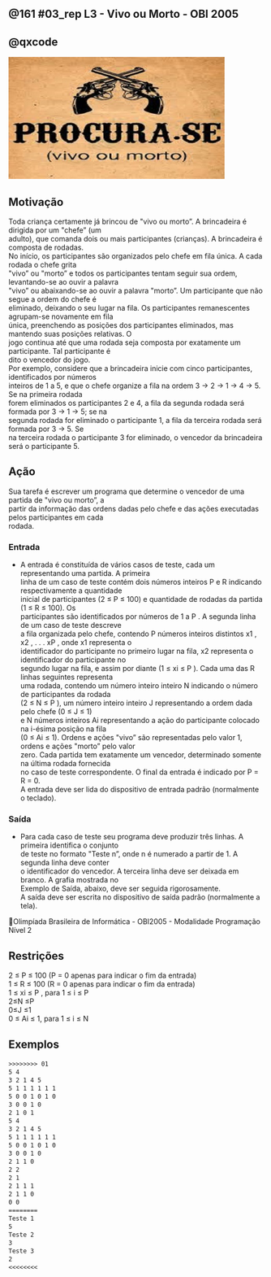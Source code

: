 ## @161 #03_rep L3 - Vivo ou Morto - OBI 2005
## @qxcode

![](capa.jpg)

## Motivação

Toda criança certamente já brincou de "vivo ou morto”. A brincadeira é dirigida por um "chefe” (um  
adulto), que comanda dois ou mais participantes (crianças). A brincadeira é composta de rodadas.  
No inı́cio, os participantes são organizados pelo chefe em fila única. A cada rodada o chefe grita  
"vivo” ou "morto” e todos os participantes tentam seguir sua ordem, levantando-se ao ouvir a palavra  
"vivo” ou abaixando-se ao ouvir a palavra "morto”. Um participante que não segue a ordem do chefe é  
eliminado, deixando o seu lugar na fila. Os participantes remanescentes agrupam-se novamente em fila  
única, preenchendo as posições dos participantes eliminados, mas mantendo suas posições relativas. O  
jogo continua até que uma rodada seja composta por exatamente um participante. Tal participante é  
dito o vencedor do jogo.  
Por exemplo, considere que a brincadeira inicie com cinco participantes, identificados por números  
inteiros de 1 a 5, e que o chefe organize a fila na ordem 3 → 2 → 1 → 4 → 5. Se na primeira rodada  
forem eliminados os participantes 2 e 4, a fila da segunda rodada será formada por 3 → 1 → 5; se na  
segunda rodada for eliminado o participante 1, a fila da terceira rodada será formada por 3 → 5. Se  
na terceira rodada o participante 3 for eliminado, o vencedor da brincadeira será o participante 5.  
  
## Ação

Sua tarefa é escrever um programa que determine o vencedor de uma partida de "vivo ou morto”, a  
partir da informação das ordens dadas pelo chefe e das ações executadas pelos participantes em cada  
rodada.  
  
### Entrada

- A entrada é constituı́da de vários casos de teste, cada um representando uma partida. A primeira  
linha de um caso de teste contém dois números inteiros P e R indicando respectivamente a quantidade  
inicial de participantes (2 ≤ P ≤ 100) e quantidade de rodadas da partida (1 ≤ R ≤ 100). Os  
participantes são identificados por números de 1 a P . A segunda linha de um caso de teste descreve  
a fila organizada pelo chefe, contendo P números inteiros distintos x1 , x2 , . . . xP , onde x1 representa o  
identificador do participante no primeiro lugar na fila, x2 representa o identificador do participante no  
segundo lugar na fila, e assim por diante (1 ≤ xi ≤ P ). Cada uma das R linhas seguintes representa  
uma rodada, contendo um número inteiro inteiro N indicando o número de participantes da rodada  
(2 ≤ N ≤ P ), um número inteiro inteiro J representando a ordem dada pelo chefe (0 ≤ J ≤ 1)  
e N números inteiros Ai representando a ação do participante colocado na i-ésima posição na fila  
(0 ≤ Ai ≤ 1). Ordens e ações "vivo” são representadas pelo valor 1, ordens e ações "morto” pelo valor  
zero. Cada partida tem exatamente um vencedor, determinado somente na última rodada fornecida  
no caso de teste correspondente. O final da entrada é indicado por P = R = 0.  
A entrada deve ser lida do dispositivo de entrada padrão (normalmente o teclado).  
  
### Saída

- Para cada caso de teste seu programa deve produzir três linhas. A primeira identifica o conjunto  
de teste no formato "Teste n”, onde n é numerado a partir de 1. A segunda linha deve conter  
o identificador do vencedor. A terceira linha deve ser deixada em branco. A grafia mostrada no  
Exemplo de Saı́da, abaixo, deve ser seguida rigorosamente.  
A saı́da deve ser escrita no dispositivo de saı́da padrão (normalmente a tela).  
  
Olimpı́ada Brasileira de Informática - OBI2005 - Modalidade Programação Nı́vel 2  
  
## Restrições

2 ≤ P ≤ 100 (P = 0 apenas para indicar o fim da entrada)  
1 ≤ R ≤ 100 (R = 0 apenas para indicar o fim da entrada)  
1 ≤ xi ≤ P , para 1 ≤ i ≤ P  
2≤N ≤P  
0≤J ≤1  
0 ≤ Ai ≤ 1, para 1 ≤ i ≤ N

## Exemplos

```
>>>>>>>> 01
5 4
3 2 1 4 5
5 1 1 1 1 1 1
5 0 0 1 0 1 0
3 0 0 1 0
2 1 0 1
5 4
3 2 1 4 5
5 1 1 1 1 1 1
5 0 0 1 0 1 0
3 0 0 1 0
2 1 1 0
2 2
2 1
2 1 1 1
2 1 1 0
0 0
========
Teste 1
5
Teste 2
3
Teste 3
2
<<<<<<<<
```

#

<!---
>>>>>>>> 03
10 7
5 6 1 8 10 4 2 7 9 3
10 1 1 1 0 1 1 1 1 1 1 1
9 1 1 1 0 1 1 1 1 1 0
7 1 0 0 1 1 1 1 1
5 1 1 0 1 1 1
4 1 1 1 1 1
4 0 0 1 0 0
3 1 1 0 0
8 8
6 2 3 4 8 1 5 7
8 1 1 0 1 1 1 1 1 1
7 1 1 1 1 1 1 1 1
7 0 0 0 0 0 0 0 0
7 1 1 1 1 1 1 1 1
7 1 1 0 1 1 1 1 1
6 1 1 1 0 0 1 1
4 0 0 0 0 0
4 1 0 0 0 1
10 10
3 5 1 7 4 8 2 9 10 6
10 1 1 1 1 1 1 1 1 1 1 1
10 0 0 0 0 0 0 0 1 0 0 0
9 0 0 0 0 0 0 0 0 1 0
8 1 1 1 1 1 1 0 0 1
6 1 1 1 1 1 1 1
6 0 0 0 0 1 0 0
5 0 0 0 0 0 0
5 0 1 0 0 0 0
4 0 0 0 0 0
4 1 0 1 0 0
0 0
========
Teste 1
10
Teste 2
7
Teste 3
1
<<<<<<<<


>>>>>>>> 04
3 6
1 2 3
3 0 0 0 0
3 0 0 0 0
3 0 0 0 0
3 1 0 1 1
2 0 0 1
1 0 0
3 10
3 1 2
3 1 1 1 1
3 0 0 0 1
2 0 0 0
2 0 0 0
2 0 0 0
2 0 0 0
2 0 0 0
2 1 0 1
1 0 0
1 0 0
5 4
5 2 3 4 1
5 0 0 0 0 0 0
5 1 1 1 1 1 0
4 1 0 1 1 0
2 0 1 0
10 6
1 8 4 3 5 6 10 2 7 9
10 0 0 0 0 1 1 0 1 0 0 0
7 1 1 1 0 1 0 0 1
4 0 0 1 0 0
3 1 1 1 1
3 0 0 1 0
2 0 1 0
5 4
3 5 4 2 1
5 0 0 0 0 0 0
5 1 0 1 1 0 1
3 0 0 0 0
3 0 0 1 1
10 7
10 3 6 8 2 9 1 4 7 5
10 0 0 0 0 1 0 0 0 0 1 0
8 0 0 0 0 1 0 0 0 0
7 0 1 1 1 0 1 0 0
3 1 0 0 1
1 0 0
1 0 0
1 0 0
8 3
5 3 4 2 1 7 6 8
8 0 0 0 0 0 1 0 0 0
7 1 0 0 1 1 1 1 1
5 0 1 1 1 0 1
9 6
4 6 7 8 2 9 1 3 5
9 1 0 1 0 1 1 1 1 1 1
7 1 1 1 1 1 1 1 1
7 1 1 1 1 0 1 1 1
6 0 1 0 1 0 0 0
4 0 0 1 1 1
1 1 1
2 9
2 1
2 0 0 0
2 0 0 0
2 1 1 1
2 0 0 0
2 0 0 0
2 1 1 1
2 0 1 0
1 1 1
1 1 1
8 6
3 5 4 2 1 8 7 6
8 1 1 1 1 1 1 1 1 1
8 1 1 1 1 1 1 1 1 1
8 1 0 1 0 1 1 0 0 1
4 0 1 0 0 1
2 0 0 1
1 0 0
0 0
========
Teste 1
2
Teste 2
1
Teste 3
3
Teste 4
9
Teste 5
5
Teste 6
5
Teste 7
6
Teste 8
8
Teste 9
1
Teste 10
2
<<<<<<<<
--->
